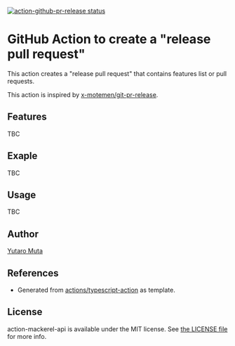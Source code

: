 <a href="https://github.com/yutailang0119/action-github-pr-release/actions"><img alt="action-github-pr-release status" src="https://github.com/yutailang0119/action-github-pr-release/actions/workflows/test.yml/badge.svg"></a>

# GitHub Action to create a "release pull request"

This action creates a "release pull request" that contains features list or pull requests.

This action is inspired by [x-motemen/git-pr-release](https://github.com/x-motemen/git-pr-release).

## Features

TBC

## Exaple

TBC

## Usage

TBC

## Author

[Yutaro Muta](https://github.com/yutailang0119)

## References

- Generated from [actions/typescript-action](https://github.com/actions/typescript-action) as template.

## License

action-mackerel-api is available under the MIT license. See [the LICENSE file](./LICENSE) for more info.
